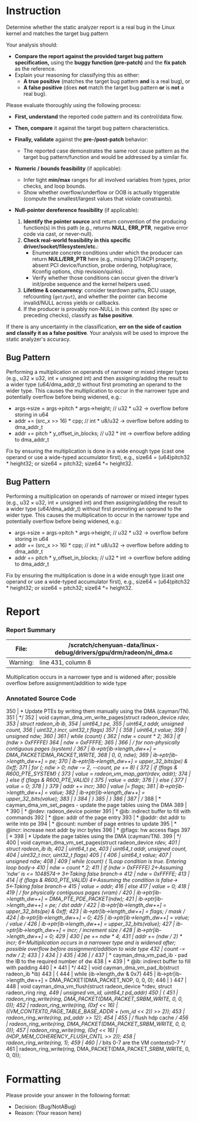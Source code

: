 # Instruction

Determine whether the static analyzer report is a real bug in the Linux kernel and matches the target bug pattern

Your analysis should:
- **Compare the report against the provided target bug pattern specification,** using the **buggy function (pre-patch)** and the **fix patch** as the reference.
- Explain your reasoning for classifying this as either:
  - **A true positive** (matches the target bug pattern **and** is a real bug), or
  - **A false positive** (does **not** match the target bug pattern **or** is **not** a real bug).

Please evaluate thoroughly using the following process:

- **First, understand** the reported code pattern and its control/data flow.
- **Then, compare** it against the target bug pattern characteristics.
- **Finally, validate** against the **pre-/post-patch** behavior:
  - The reported case demonstrates the same root cause pattern as the target bug pattern/function and would be addressed by a similar fix.

- **Numeric / bounds feasibility** (if applicable):
  - Infer tight **min/max** ranges for all involved variables from types, prior checks, and loop bounds.
  - Show whether overflow/underflow or OOB is actually triggerable (compute the smallest/largest values that violate constraints).

- **Null-pointer dereference feasibility** (if applicable):
  1. **Identify the pointer source** and return convention of the producing function(s) in this path (e.g., returns **NULL**, **ERR_PTR**, negative error code via cast, or never-null).
  2. **Check real-world feasibility in this specific driver/socket/filesystem/etc.**:
     - Enumerate concrete conditions under which the producer can return **NULL/ERR_PTR** here (e.g., missing DT/ACPI property, absent PCI device/function, probe ordering, hotplug/race, Kconfig options, chip revision/quirks).
     - Verify whether those conditions can occur given the driver’s init/probe sequence and the kernel helpers used.
  3. **Lifetime & concurrency**: consider teardown paths, RCU usage, refcounting (`get/put`), and whether the pointer can become invalid/NULL across yields or callbacks.
  4. If the producer is provably non-NULL in this context (by spec or preceding checks), classify as **false positive**.

If there is any uncertainty in the classification, **err on the side of caution and classify it as a false positive**. Your analysis will be used to improve the static analyzer's accuracy.

## Bug Pattern

Performing a multiplication on operands of narrower or mixed integer types (e.g., u32 × u32, int × unsigned int) and then assigning/adding the result to a wider type (u64/dma_addr_t) without first promoting an operand to the wider type. This causes the multiplication to occur in the narrower type and potentially overflow before being widened, e.g.:

- args->size = args->pitch * args->height;        // u32 * u32 -> overflow before storing in u64
- addr += (src_x >> 16) * cpp;                     // int * u8/u32 -> overflow before adding to dma_addr_t
- addr += pitch * y_offset_in_blocks;              // u32 * int -> overflow before adding to dma_addr_t

Fix by ensuring the multiplication is done in a wide enough type (cast one operand or use a wide-typed accumulator first), e.g., size64 = (u64)pitch32 * height32; or size64 = pitch32; size64 *= height32.

## Bug Pattern

Performing a multiplication on operands of narrower or mixed integer types (e.g., u32 × u32, int × unsigned int) and then assigning/adding the result to a wider type (u64/dma_addr_t) without first promoting an operand to the wider type. This causes the multiplication to occur in the narrower type and potentially overflow before being widened, e.g.:

- args->size = args->pitch * args->height;        // u32 * u32 -> overflow before storing in u64
- addr += (src_x >> 16) * cpp;                     // int * u8/u32 -> overflow before adding to dma_addr_t
- addr += pitch * y_offset_in_blocks;              // u32 * int -> overflow before adding to dma_addr_t

Fix by ensuring the multiplication is done in a wide enough type (cast one operand or use a wide-typed accumulator first), e.g., size64 = (u64)pitch32 * height32; or size64 = pitch32; size64 *= height32.

# Report

### Report Summary

File:| /scratch/chenyuan-data/linux-debug/drivers/gpu/drm/radeon/ni_dma.c
---|---
Warning:| line 431, column 8
Multiplication occurs in a narrower type and is widened after; possible
overflow before assignment/addition to wide type

### Annotated Source Code


350   |  * Update PTEs by writing them manually using the DMA (cayman/TN).
351   |  */
352   | void cayman_dma_vm_write_pages(struct radeon_device *rdev,
353   |  struct radeon_ib *ib,
354   | 			       uint64_t pe,
355   | 			       uint64_t addr, unsigned count,
356   | 			       uint32_t incr, uint32_t flags)
357   | {
358   | 	uint64_t value;
359   |  unsigned ndw;
360   |
361   |  while (count) {
362   | 		ndw = count * 2;
363   |  if (ndw > 0xFFFFE)
364   | 			ndw = 0xFFFFE;
365   |
366   |  /* for non-physically contiguous pages (system) */
367   | 		ib->ptr[ib->length_dw++] = DMA_PACKET(DMA_PACKET_WRITE,
368   |  0, 0, ndw);
369   | 		ib->ptr[ib->length_dw++] = pe;
370   | 		ib->ptr[ib->length_dw++] = upper_32_bits(pe) & 0xff;
371   |  for (; ndw > 0; ndw -= 2, --count, pe += 8) {
372   |  if (flags & R600_PTE_SYSTEM) {
373   | 				value = radeon_vm_map_gart(rdev, addr);
374   | 			} else if (flags & R600_PTE_VALID) {
375   | 				value = addr;
376   | 			} else {
377   | 				value = 0;
378   | 			}
379   | 			addr += incr;
380   | 			value |= flags;
381   | 			ib->ptr[ib->length_dw++] = value;
382   | 			ib->ptr[ib->length_dw++] = upper_32_bits(value);
383   | 		}
384   | 	}
385   | }
386   |
387   | /**
388   |  * cayman_dma_vm_set_pages - update the page tables using the DMA
389   |  *
390   |  * @rdev: radeon_device pointer
391   |  * @ib: indirect buffer to fill with commands
392   |  * @pe: addr of the page entry
393   |  * @addr: dst addr to write into pe
394   |  * @count: number of page entries to update
395   |  * @incr: increase next addr by incr bytes
396   |  * @flags: hw access flags
397   |  *
398   |  * Update the page tables using the DMA (cayman/TN).
399   |  */
400   | void cayman_dma_vm_set_pages(struct radeon_device *rdev,
401   |  struct radeon_ib *ib,
402   | 			     uint64_t pe,
403   | 			     uint64_t addr, unsigned count,
404   | 			     uint32_t incr, uint32_t flags)
405   | {
406   |  uint64_t value;
407   |  unsigned ndw;
408   |
409   |  while (count) {
    1Loop condition is true.  Entering loop body→
410   |  ndw = count * 2;
411   |  if (ndw > 0xFFFFE)
    2←Assuming 'ndw' is <= 1048574→
    3←Taking false branch→
412   | 			ndw = 0xFFFFE;
413   |
414   |  if (flags & R600_PTE_VALID)
    4←Assuming the condition is false→
    5←Taking false branch→
415   | 			value = addr;
416   |  else
417   |  value = 0;
418   |
419   |  /* for physically contiguous pages (vram) */
420   |  ib->ptr[ib->length_dw++] = DMA_PTE_PDE_PACKET(ndw);
421   | 		ib->ptr[ib->length_dw++] = pe; /* dst addr */
422   | 		ib->ptr[ib->length_dw++] = upper_32_bits(pe) & 0xff;
423   | 		ib->ptr[ib->length_dw++] = flags; /* mask */
424   | 		ib->ptr[ib->length_dw++] = 0;
425   | 		ib->ptr[ib->length_dw++] = value; /* value */
426   | 		ib->ptr[ib->length_dw++] = upper_32_bits(value);
427   | 		ib->ptr[ib->length_dw++] = incr; /* increment size */
428   | 		ib->ptr[ib->length_dw++] = 0;
429   |
430   | 		pe += ndw * 4;
431   |  addr += (ndw / 2) * incr;
    6←Multiplication occurs in a narrower type and is widened after; possible overflow before assignment/addition to wide type
432   | 		count -= ndw / 2;
433   | 	}
434   | }
435   |
436   | /**
437   |  * cayman_dma_vm_pad_ib - pad the IB to the required number of dw
438   |  *
439   |  * @ib: indirect buffer to fill with padding
440   |  *
441   |  */
442   | void cayman_dma_vm_pad_ib(struct radeon_ib *ib)
443   | {
444   |  while (ib->length_dw & 0x7)
445   | 		ib->ptr[ib->length_dw++] = DMA_PACKET(DMA_PACKET_NOP, 0, 0, 0);
446   | }
447   |
448   | void cayman_dma_vm_flush(struct radeon_device *rdev, struct radeon_ring *ring,
449   |  unsigned vm_id, uint64_t pd_addr)
450   | {
451   | 	radeon_ring_write(ring, DMA_PACKET(DMA_PACKET_SRBM_WRITE, 0, 0, 0));
452   | 	radeon_ring_write(ring, (0xf << 16) | ((VM_CONTEXT0_PAGE_TABLE_BASE_ADDR + (vm_id << 2)) >> 2));
453   | 	radeon_ring_write(ring, pd_addr >> 12);
454   |
455   |  /* flush hdp cache */
456   | 	radeon_ring_write(ring, DMA_PACKET(DMA_PACKET_SRBM_WRITE, 0, 0, 0));
457   | 	radeon_ring_write(ring, (0xf << 16) | (HDP_MEM_COHERENCY_FLUSH_CNTL >> 2));
458   | 	radeon_ring_write(ring, 1);
459   |
460   |  /* bits 0-7 are the VM contexts0-7 */
461   | 	radeon_ring_write(ring, DMA_PACKET(DMA_PACKET_SRBM_WRITE, 0, 0, 0));

# Formatting

Please provide your answer in the following format:

- Decision: {Bug/NotABug}
- Reason: {Your reason here}
